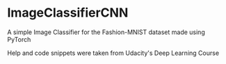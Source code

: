 # ImageClassifierCNN
 A simple Image Classifier for the Fashion-MNIST dataset made using PyTorch

Help and code snippets were taken from Udacity's Deep Learning Course

